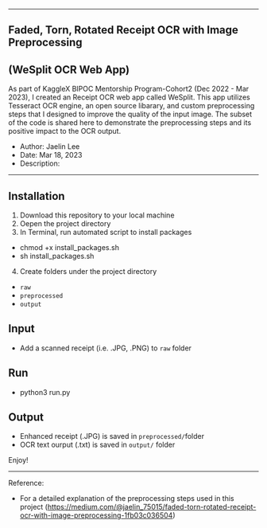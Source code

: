 ----
## Faded, Torn, Rotated Receipt OCR with Image Preprocessing 
## (WeSplit OCR Web App)
As part of KaggleX BIPOC Mentorship Program-Cohort2 (Dec 2022 - Mar 2023), I created an Receipt OCR web app called WeSplit. This app utilizes Tesseract OCR engine, an open source libarary, and custom preprocessing steps that I designed to improve the quality of the input image. The subset of the code is shared here to demonstrate the preprocessing steps and its positive impact to the OCR output.

- Author: Jaelin Lee
- Date: Mar 18, 2023
- Description: 
----

## Installation
1. Download this repository to your local machine
2. Oepen the project directory
3. In Terminal, run automated script to install packages
- chmod +x install_packages.sh
- sh install_packages.sh
4. Create folders under the project directory
- `raw` 
- `preprocessed`
- `output`

## Input
- Add a scanned receipt (i.e. .JPG, .PNG) to `raw` folder

## Run
- python3 run.py

## Output
- Enhanced receipt (.JPG) is saved in `preprocessed/`folder
- OCR text ourput (.txt) is saved in `output/` folder

Enjoy! 

----
Reference:
- For a detailed explanation of the preprocessing steps used in this project (https://medium.com/@jaelin_75015/faded-torn-rotated-receipt-ocr-with-image-preprocessing-1fb03c036504)
